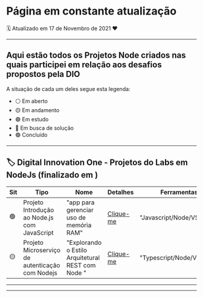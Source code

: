# Página em constante atualização

:spiral_calendar: Atualizado em 17 de Novembro de 2021 :heart:

---------------------------------------------------------------------------------------------------------------------------------------------------------------------------------
## Aqui estão todos os Projetos Node criados nas quais participei em relação aos desafios propostos pela DIO
A situação de cada um deles segue esta legenda: 
- :white_circle: Em aberto
- :yellow_circle: Em andamento
- :purple_circle: Em estudo
- :red_circle: Em busca de solução
- :green_circle: Concluído

---------------------------------------------------------------------------------------------------------------------------------------------------------------------------------
## :label: Digital Innovation One - Projetos do Labs em NodeJs (finalizado em )



|Sit|Tipo|Nome|Detalhes|Ferramentas|
|---|----|----|--------|-----------|
|:green_circle:|Projeto Introdução ao Node.js com JavaScript|"app para gerenciar uso de memória RAM" |<a href="https://github.com/anacarolliny/ProjetosDigitalInnovationOne/tree/main/Nodejs/Projeto1">Clique-me</a>|"Javascript/Node/VSCode"|
|:yellow_circle:|Projeto Microserviço de autenticação com Nodejs |"Explorando o Estilo Arquitetural REST com Node "  |<a href="https://github.com/anacarolliny/ProjetosDigitalInnovationOne/tree/main/Nodejs/Projeto2">Clique-me</a>|"Typescript/Node/VSCode"|
---------------------------------------------------------------------------------------------------------------------------------------------------------------------------------


---------------------------------------------------------------------------------------------------------------------------------------------------------------------------------
